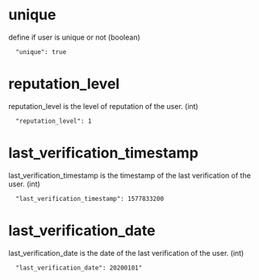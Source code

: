 # unique

define if user is unique or not (boolean)

```
  "unique": true 
 ```

# reputation_level

reputation_level is the level of reputation of the user. (int)

```
  "reputation_level": 1
```

# last_verification_timestamp

last_verification_timestamp is the timestamp of the last verification of the user. (int)

```
  "last_verification_timestamp": 1577833200
```

# last_verification_date

last_verification_date is the date of the last verification of the user. (int)

```
  "last_verification_date": 20200101"
```

